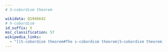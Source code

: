 ```yaml
---
# S–cobordism theorem

wikidata: Q1946642
# h-cobordism
id_suffix: X
msc_classification: 57
wikipedia_links:
  - "[[S-cobordism theorem#The s-cobordism theorem|S–cobordism theorem]]"
---
```

